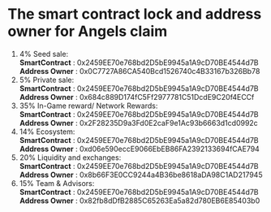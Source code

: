
# The smart contract lock and address owner for Angels claim
1. 4% Seed sale: <br />
  **SmartContract** : 0x2459EE70e768bd2D5bE9945a1A9cD70BE4544d7B <br />
  **Address Owner** : 0x0C7727A86CA540Bcd1526740c4B33167b326Bb78 <br />
2. 5% Private sale: <br />
  **SmartContract** : 0x2459EE70e768bd2D5bE9945a1A9cD70BE4544d7B <br />
  **Address Owner** : 0x684c889D174fC5Ff2977781C51DcdE9C20f4ECCf <br />   
3. 35% In-Game reward/ Network Rewards: <br />
  **SmartContract** : 0x2459EE70e768bd2D5bE9945a1A9cD70BE4544d7B <br />
  **Address Owner** : 0x2F28235D9a3Fd0E2caF9e1Ac93b6663d1cd0992c <br />      
4. 14% Ecosystem: <br />
  **SmartContract** : 0x2459EE70e768bd2D5bE9945a1A9cD70BE4544d7B <br />
  **Address Owner** : 0xd06e590eccE9066EbEB86FA2392133694fCAE794 <br />  
5. 20% Liquidity and exchanges:  <br />
  **SmartContract** : 0x2459EE70e768bd2D5bE9945a1A9cD70BE4544d7B <br />
  **Address Owner** : 0x8b66F3E0CC9244a4B36be8618aDA98C1AD217945 <br />    
6. 15% Team & Advisors:  <br />
  **SmartContract** : 0x2459EE70e768bd2D5bE9945a1A9cD70BE4544d7B <br />
  **Address Owner** : 0x82fb8dDfB2885C65263Ea5a82d780EB6E85403b0 <br />      
